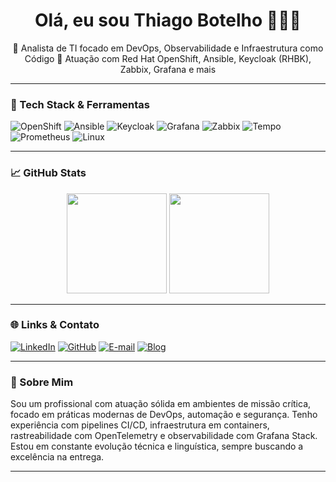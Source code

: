 <h1 align="center">Olá, eu sou Thiago Botelho 👨‍💻🚀</h1>

<p align="center">
🔧 Analista de TI focado em DevOps, Observabilidade e Infraestrutura como Código  
🎯 Atuação com Red Hat OpenShift, Ansible, Keycloak (RHBK), Zabbix, Grafana e mais  
</p>

---

### 🧰 Tech Stack & Ferramentas

![OpenShift](https://img.shields.io/badge/OpenShift-EE0000?style=for-the-badge&logo=redhat&logoColor=white)
![Ansible](https://img.shields.io/badge/Ansible-A80000?style=for-the-badge&logo=ansible&logoColor=white)
![Keycloak](https://img.shields.io/badge/Keycloak-0072C6?style=for-the-badge&logo=keycloak&logoColor=white)
![Grafana](https://img.shields.io/badge/Grafana-F46800?style=for-the-badge&logo=grafana&logoColor=white)
![Zabbix](https://img.shields.io/badge/Zabbix-B51D1D?style=for-the-badge&logo=zabbix&logoColor=white)
![Tempo](https://img.shields.io/badge/Tempo-1E1E1E?style=for-the-badge&logo=grafana)
![Prometheus](https://img.shields.io/badge/Prometheus-E6522C?style=for-the-badge&logo=prometheus)
![Linux](https://img.shields.io/badge/Linux-FCC624?style=for-the-badge&logo=linux&logoColor=black)

---

### 📈 GitHub Stats

<p align="center">
  <img height="160em" src="https://github-readme-stats.vercel.app/api?username=thiagobotelho&show_icons=true&theme=radical&count_private=true&hide_title=true"/>
  <img height="160em" src="https://github-readme-stats.vercel.app/api/top-langs/?username=thiagobotelho&layout=compact&theme=radical&hide_title=true"/>
</p>

---

### 🌐 Links & Contato

[![LinkedIn](https://img.shields.io/badge/LinkedIn-0077B5?style=for-the-badge&logo=linkedin&logoColor=white)](https://www.linkedin.com/in/thiagobotelho)
[![GitHub](https://img.shields.io/badge/GitHub-171515?style=for-the-badge&logo=github&logoColor=white)](https://github.com/thiagobotelho)
[![E-mail](https://img.shields.io/badge/Email-Contact-red?style=for-the-badge&logo=gmail&logoColor=white)](mailto:seuemail@dominio.com)
[![Blog](https://img.shields.io/badge/Blog-InfraAsCode-black?style=for-the-badge&logo=readme&logoColor=white)](https://seublog.dev)

---

### 📝 Sobre Mim

Sou um profissional com atuação sólida em ambientes de missão crítica, focado em práticas modernas de DevOps, automação e segurança. Tenho experiência com pipelines CI/CD, infraestrutura em containers, rastreabilidade com OpenTelemetry e observabilidade com Grafana Stack. Estou em constante evolução técnica e linguística, sempre buscando a excelência na entrega.

---

